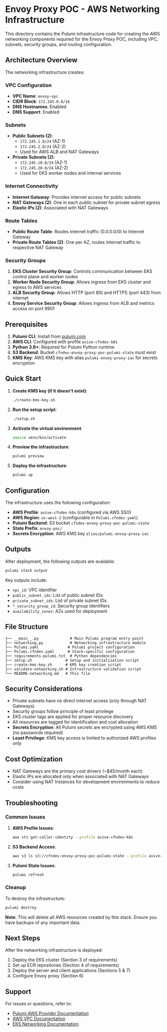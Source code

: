 # Envoy Proxy POC - AWS Networking Infrastructure

This directory contains the Pulumi infrastructure code for creating the AWS networking components required for the Envoy Proxy POC, including VPC, subnets, security groups, and routing configuration.

## Architecture Overview

The networking infrastructure creates:

### VPC Configuration
- **VPC Name**: `envoy-vpc`
- **CIDR Block**: `172.245.0.0/16`
- **DNS Hostnames**: Enabled
- **DNS Support**: Enabled

### Subnets
- **Public Subnets (2)**: 
  - `172.245.1.0/24` (AZ-1)
  - `172.245.2.0/24` (AZ-2)
  - Used for AWS ALB and NAT Gateways
- **Private Subnets (2)**:
  - `172.245.10.0/24` (AZ-1) 
  - `172.245.20.0/24` (AZ-2)
  - Used for EKS worker nodes and internal services

### Internet Connectivity
- **Internet Gateway**: Provides internet access for public subnets
- **NAT Gateways (2)**: One in each public subnet for private subnet egress
- **Elastic IPs (2)**: Associated with NAT Gateways

### Route Tables
- **Public Route Table**: Routes internet traffic (0.0.0.0/0) to Internet Gateway
- **Private Route Tables (2)**: One per AZ, routes internet traffic to respective NAT Gateway

### Security Groups
1. **EKS Cluster Security Group**: Controls communication between EKS control plane and worker nodes
2. **Worker Node Security Group**: Allows ingress from EKS cluster and egress to AWS services
3. **ALB Security Group**: Allows HTTP (port 80) and HTTPS (port 443) from internet
4. **Envoy Service Security Group**: Allows ingress from ALB and metrics access on port 9901

## Prerequisites

1. **Pulumi CLI**: Install from [pulumi.com](https://www.pulumi.com/docs/get-started/install/)
2. **AWS CLI**: Configured with profile `avive-cfndev-k8s`
3. **Python 3.8+**: Required for Pulumi Python runtime
4. **S3 Backend**: Bucket `cfndev-envoy-proxy-poc-pulumi-state` must exist
5. **KMS Key**: AWS KMS key with alias `pulumi-envoy-proxy-iac` for secrets encryption

## Quick Start

1. **Create KMS key (if it doesn't exist)**:
   ```bash
   ./create-kms-key.sh
   ```

2. **Run the setup script**:
   ```bash
   ./setup.sh
   ```

2. **Activate the virtual environment**:
   ```bash
   source venv/bin/activate
   ```

3. **Preview the infrastructure**:
   ```bash
   pulumi preview
   ```

4. **Deploy the infrastructure**:
   ```bash
   pulumi up
   ```

## Configuration

The infrastructure uses the following configuration:

- **AWS Profile**: `avive-cfndev-k8s` (configured via AWS SSO)
- **AWS Region**: `us-west-2` (configurable in `Pulumi.cfndev.yaml`)
- **Pulumi Backend**: S3 bucket `cfndev-envoy-proxy-poc-pulumi-state`
- **State Prefix**: `envoy-poc/`
- **Secrets Encryption**: AWS KMS key `alias/pulumi-envoy-proxy-iac`

## Outputs

After deployment, the following outputs are available:

```bash
pulumi stack output
```

Key outputs include:
- `vpc_id`: VPC identifier
- `public_subnet_ids`: List of public subnet IDs
- `private_subnet_ids`: List of private subnet IDs
- `*_security_group_id`: Security group identifiers
- `availability_zones`: AZs used for deployment

## File Structure

```
├── __main__.py              # Main Pulumi program entry point
├── networking.py            # Networking infrastructure module
├── Pulumi.yaml             # Pulumi project configuration
├── Pulumi.cfndev.yaml      # Stack-specific configuration
├── requirements-pulumi.txt  # Python dependencies
├── setup.sh               # Setup and initialization script
├── create-kms-key.sh      # KMS key creation script
├── validate-networking.sh # Infrastructure validation script
└── README-networking.md   # This file
```

## Security Considerations

- Private subnets have no direct internet access (only through NAT Gateways)
- Security groups follow principle of least privilege
- EKS cluster tags are applied for proper resource discovery
- All resources are tagged for identification and cost allocation
- **Secrets Encryption**: All Pulumi secrets are encrypted using AWS KMS (no passwords required)
- **Least Privilege**: KMS key access is limited to authorized AWS profiles only

## Cost Optimization

- NAT Gateways are the primary cost drivers (~$45/month each)
- Elastic IPs are allocated only when associated with NAT Gateways
- Consider using NAT Instances for development environments to reduce costs

## Troubleshooting

### Common Issues

1. **AWS Profile Issues**:
   ```bash
   aws sts get-caller-identity --profile avive-cfndev-k8s
   ```

2. **S3 Backend Access**:
   ```bash
   aws s3 ls s3://cfndev-envoy-proxy-poc-pulumi-state --profile avive-cfndev-k8s
   ```

3. **Pulumi State Issues**:
   ```bash
   pulumi refresh
   ```

### Cleanup

To destroy the infrastructure:

```bash
pulumi destroy
```

**Note**: This will delete all AWS resources created by this stack. Ensure you have backups of any important data.

## Next Steps

After the networking infrastructure is deployed:

1. Deploy the EKS cluster (Section 3 of requirements)
2. Set up ECR repositories (Section 4 of requirements)
3. Deploy the server and client applications (Sections 5 & 7)
4. Configure Envoy proxy (Section 6)

## Support

For issues or questions, refer to:
- [Pulumi AWS Provider Documentation](https://www.pulumi.com/registry/packages/aws/)
- [AWS VPC Documentation](https://docs.aws.amazon.com/vpc/)
- [EKS Networking Documentation](https://docs.aws.amazon.com/eks/latest/userguide/network_reqs.html)
